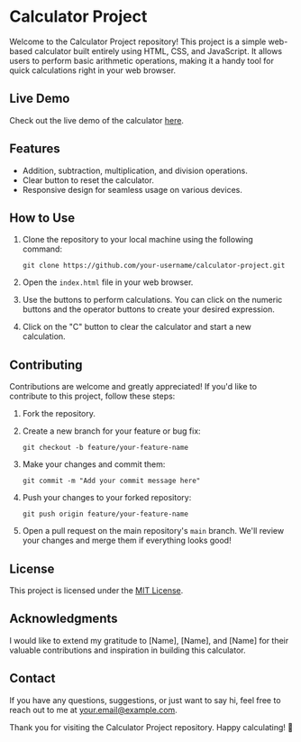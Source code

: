 # Calculator Project

Welcome to the Calculator Project repository! This project is a simple web-based calculator built entirely using HTML, CSS, and JavaScript. It allows users to perform basic arithmetic operations, making it a handy tool for quick calculations right in your web browser.

## Live Demo
Check out the live demo of the calculator [here](https://your-calculator-demo-link.com).

## Features
- Addition, subtraction, multiplication, and division operations.
- Clear button to reset the calculator.
- Responsive design for seamless usage on various devices.

## How to Use
1. Clone the repository to your local machine using the following command:
   ```
   git clone https://github.com/your-username/calculator-project.git
   ```
   
2. Open the `index.html` file in your web browser.
   
3. Use the buttons to perform calculations. You can click on the numeric buttons and the operator buttons to create your desired expression.

4. Click on the "C" button to clear the calculator and start a new calculation.

## Contributing
Contributions are welcome and greatly appreciated! If you'd like to contribute to this project, follow these steps:

1. Fork the repository.

2. Create a new branch for your feature or bug fix:
   ```
   git checkout -b feature/your-feature-name
   ```

3. Make your changes and commit them:
   ```
   git commit -m "Add your commit message here"
   ```

4. Push your changes to your forked repository:
   ```
   git push origin feature/your-feature-name
   ```

5. Open a pull request on the main repository's `main` branch. We'll review your changes and merge them if everything looks good!

## License
This project is licensed under the [MIT License](LICENSE).

## Acknowledgments
I would like to extend my gratitude to [Name], [Name], and [Name] for their valuable contributions and inspiration in building this calculator.

## Contact
If you have any questions, suggestions, or just want to say hi, feel free to reach out to me at [your.email@example.com](mailto:your.email@example.com).

Thank you for visiting the Calculator Project repository. Happy calculating! 🧮

